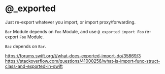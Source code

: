 # @_exported

Just re-export whatever you import, or import proxy/forwarding.

`Bar` Module depends on `Foo` Module, and use `@_exported import Foo` re-export `Foo` Module.

`Baz` depends on `Bar`.

https://forums.swift.org/t/what-does-exported-import-do/35869/3
https://stackoverflow.com/questions/41000256/what-is-import-func-struct-class-and-exported-in-swift
